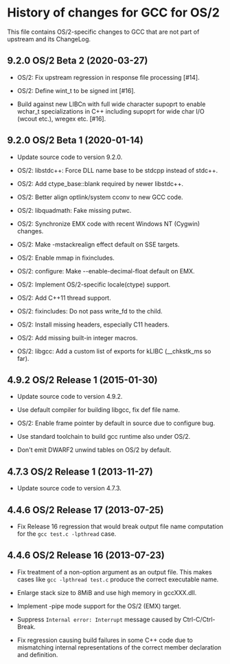 History of changes for GCC for OS/2
===================================

This file contains OS/2-specific changes to GCC that are not part of upstream
and its ChangeLog.

9.2.0 OS/2 Beta 2 (2020-03-27)
------------------------------

-   OS/2: Fix upstream regression in response file processing [#14].

-   OS/2: Define wint_t to be signed int [#16].

-   Build against new LIBCn with full wide character supoprt to enable wchar_t
    specializations in C++ including supoprt for wide char I/O (wcout etc.),
    wregex etc. [#16].

9.2.0 OS/2 Beta 1 (2020-01-14)
------------------------------

-   Update source code to version 9.2.0.

-   OS/2: libstdc++: Force DLL name base to be stdcpp instead of stdc++.

-   OS/2: Add ctype_base::blank required by newer libstdc++.

-   OS/2: Better align optlink/system cconv to new GCC code.

-   OS/2: libquadmath: Fake missing putwc.

-   OS/2: Synchronize EMX code with recent Windows NT (Cygwin) changes.

-   OS/2: Make -mstackrealign effect default on SSE targets.

-   OS/2: Enable mmap in fixincludes.

-   OS/2: configure: Make --enable-decimal-float default on EMX.

-   OS/2: Implement OS/2-specific locale(ctype) support.

-   OS/2: Add C++11 thread support.

-   OS/2: fixincludes: Do not pass write_fd to the child.

-   OS/2: Install missing headers, especially C11 headers.

-   OS/2: Add missing built-in integer macros.

-   OS/2: libgcc: Add a custom list of exports for kLIBC (__chkstk_ms so far).

4.9.2 OS/2 Release 1 (2015-01-30)
---------------------------------

-   Update source code to version 4.9.2.

-   Use default compiler for building libgcc, fix def file name.

-   OS/2: Enable frame pointer by default in source due to configure bug.

-   Use standard toolchain to build gcc runtime also under OS/2.

-   Don't emit DWARF2 unwind tables on OS/2 by default.

4.7.3 OS/2 Release 1 (2013-11-27)
---------------------------------

-   Update source code to version 4.7.3.

4.4.6 OS/2 Release 17 (2013-07-25)
----------------------------------

-   Fix Release 16 regression that would break output file name computation for
    the `gcc test.c -lpthread` case.

4.4.6 OS/2 Release 16 (2013-07-23)
----------------------------------

-   Fix treatment of a non-option argument as an output file. This makes cases
    like `gcc -lpthread test.c` produce the correct executable name.

-   Enlarge stack size to 8MiB and use high memory in gccXXX.dll.

-   Implement -pipe mode support for the OS/2 (EMX) target.

-   Suppress `Internal error: Interrupt` message caused by Ctrl-C/Ctrl-Break.

-   Fix regression causing build failures in some C++ code due to mismatching
    internal representations of the correct member declaration and definition.
